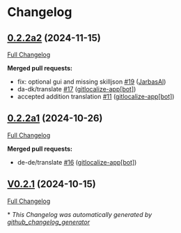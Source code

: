 # Changelog

## [0.2.2a2](https://github.com/OpenVoiceOS/ovos-skill-iss-location/tree/0.2.2a2) (2024-11-15)

[Full Changelog](https://github.com/OpenVoiceOS/ovos-skill-iss-location/compare/0.2.2a1...0.2.2a2)

**Merged pull requests:**

- fix: optional gui and missing skilljson [\#19](https://github.com/OpenVoiceOS/ovos-skill-iss-location/pull/19) ([JarbasAl](https://github.com/JarbasAl))
- da-dk/translate [\#17](https://github.com/OpenVoiceOS/ovos-skill-iss-location/pull/17) ([gitlocalize-app[bot]](https://github.com/apps/gitlocalize-app))
- accepted addition translation [\#11](https://github.com/OpenVoiceOS/ovos-skill-iss-location/pull/11) ([gitlocalize-app[bot]](https://github.com/apps/gitlocalize-app))

## [0.2.2a1](https://github.com/OpenVoiceOS/ovos-skill-iss-location/tree/0.2.2a1) (2024-10-26)

[Full Changelog](https://github.com/OpenVoiceOS/ovos-skill-iss-location/compare/V0.2.1...0.2.2a1)

**Merged pull requests:**

- de-de/translate [\#16](https://github.com/OpenVoiceOS/ovos-skill-iss-location/pull/16) ([gitlocalize-app[bot]](https://github.com/apps/gitlocalize-app))

## [V0.2.1](https://github.com/OpenVoiceOS/ovos-skill-iss-location/tree/V0.2.1) (2024-10-15)

[Full Changelog](https://github.com/OpenVoiceOS/ovos-skill-iss-location/compare/0.2.1...V0.2.1)



\* *This Changelog was automatically generated by [github_changelog_generator](https://github.com/github-changelog-generator/github-changelog-generator)*
